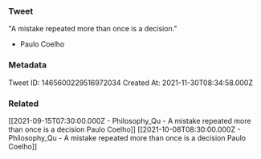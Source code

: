 ### Tweet
"A mistake repeated more than once is a decision."

- Paulo Coelho

### Metadata
Tweet ID: 1465600229516972034
Created At: 2021-11-30T08:34:58.000Z

### Related
[[2021-09-15T07:30:00.000Z - Philosophy_Qu - A mistake repeated more than once is a decision Paulo Coelho]]
[[2021-10-08T08:30:00.000Z - Philosophy_Qu - A mistake repeated more than once is a decision Paulo Coelho]]
